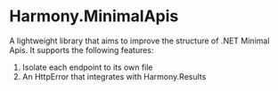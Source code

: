 # Harmony.MinimalApis

A lightweight library that aims to improve the structure of .NET Minimal Apis. It supports the following features:
1. Isolate each endpoint to its own file
2. An HttpError that integrates with Harmony.Results